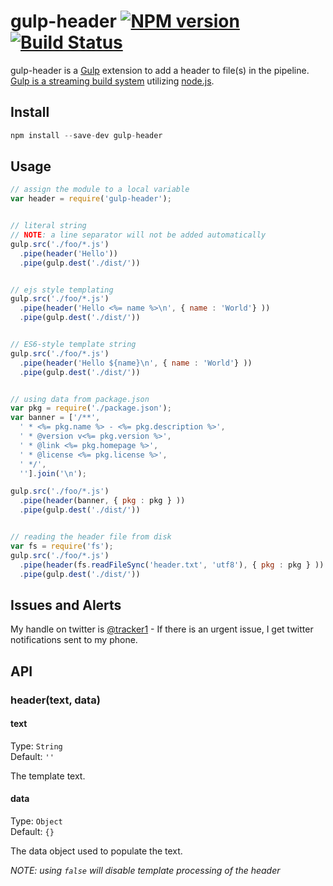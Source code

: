 # gulp-header [![NPM version](https://badge.fury.io/js/gulp-header.png)](http://badge.fury.io/js/gulp-header) [![Build Status](https://travis-ci.org/tracker1/gulp-header.svg?branch=master)](https://travis-ci.org/tracker1/gulp-header)

gulp-header is a [Gulp](https://github.com/gulpjs/gulp) extension to add a header to file(s) in the pipeline.  [Gulp is a streaming build system](https://github.com/gulpjs/gulp) utilizing [node.js](http://nodejs.org/).

## Install

```javascript
npm install --save-dev gulp-header
```

## Usage

```javascript
// assign the module to a local variable
var header = require('gulp-header');


// literal string
// NOTE: a line separator will not be added automatically
gulp.src('./foo/*.js')
  .pipe(header('Hello'))
  .pipe(gulp.dest('./dist/'))


// ejs style templating
gulp.src('./foo/*.js')
  .pipe(header('Hello <%= name %>\n', { name : 'World'} ))
  .pipe(gulp.dest('./dist/'))


// ES6-style template string
gulp.src('./foo/*.js')
  .pipe(header('Hello ${name}\n', { name : 'World'} ))
  .pipe(gulp.dest('./dist/'))


// using data from package.json
var pkg = require('./package.json');
var banner = ['/**',
  ' * <%= pkg.name %> - <%= pkg.description %>',
  ' * @version v<%= pkg.version %>',
  ' * @link <%= pkg.homepage %>',
  ' * @license <%= pkg.license %>',
  ' */',
  ''].join('\n');

gulp.src('./foo/*.js')
  .pipe(header(banner, { pkg : pkg } ))
  .pipe(gulp.dest('./dist/'))


// reading the header file from disk
var fs = require('fs');
gulp.src('./foo/*.js')
  .pipe(header(fs.readFileSync('header.txt', 'utf8'), { pkg : pkg } ))
  .pipe(gulp.dest('./dist/'))
```

## Issues and Alerts

My handle on twitter is [@tracker1](https://twitter.com/tracker1) - If there is an urgent issue, I get twitter notifications sent to my phone.

## API

### header(text, data)

#### text

Type: `String`  
Default: `''`  

The template text.


#### data

Type: `Object`  
Default: `{}`  

The data object used to populate the text.

*NOTE: using `false` will disable template processing of the header* 
